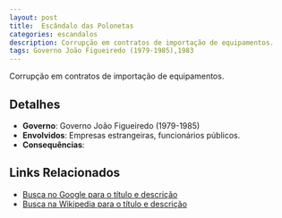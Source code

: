 ```yaml
---
layout: post
title:  Escândalo das Polonetas
categories: escandalos
description: Corrupção em contratos de importação de equipamentos.
tags: Governo João Figueiredo (1979-1985),1983
---
```


Corrupção em contratos de importação de equipamentos.

## Detalhes
- **Governo**: Governo João Figueiredo (1979-1985)
- **Envolvidos**: Empresas estrangeiras, funcionários públicos.
- **Consequências**: 

## Links Relacionados
- [Busca no Google para o título e descrição](https://www.google.com/search?q=Esc%C3%A2ndalo%20das%20Polonetas%20Corrup%C3%A7%C3%A3o%20em%20contratos%20de%20importa%C3%A7%C3%A3o%20de%20equipamentos.%20Governo%20Jo%C3%A3o%20Figueiredo%20%281979-1985%29)
- [Busca na Wikipedia para o título e descrição](https://en.wikipedia.org/w/index.php?search=Esc%C3%A2ndalo%20das%20Polonetas%20Corrup%C3%A7%C3%A3o%20em%20contratos%20de%20importa%C3%A7%C3%A3o%20de%20equipamentos.%20Governo%20Jo%C3%A3o%20Figueiredo%20%281979-1985%29)
